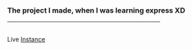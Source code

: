 <h3>The project I made, when I was learning express XD</h3>
<hr width="70%">
<br>
Live <a href="https://my-first-project-with-express.badboya.repl.co/">Instance</a>
<br>
